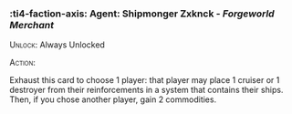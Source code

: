 ### :ti4-faction-axis: **Agent**: Shipmonger Zxknck - _Forgeworld Merchant_

<span style="font-variant:small-caps;">Unlock</span>: Always Unlocked

<span style="font-variant:small-caps;">Action</span>:

Exhaust this card to choose 1 player: that player may place 1 cruiser or 1 destroyer from their reinforcements in a system that contains their ships. Then, if you chose another player, gain 2 commodities.
